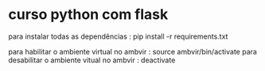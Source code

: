 # curso python com flask

para instalar todas as dependências 		 : pip install -r requirements.txt

para habilitar o ambiente virtual no ambvir  : source ambvir/bin/activate
para desabilitar o ambiente vitual no ambvir : deactivate
